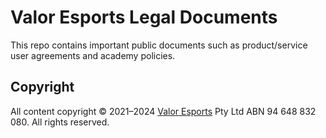 # Valor Esports Legal Documents

This repo contains important public documents such as product/service user agreements and academy policies.

## Copyright

All content copyright © 2021&ndash;2024 [Valor Esports](https:///valoresports.com/) Pty Ltd ABN 94 648 832 080. All rights reserved.
